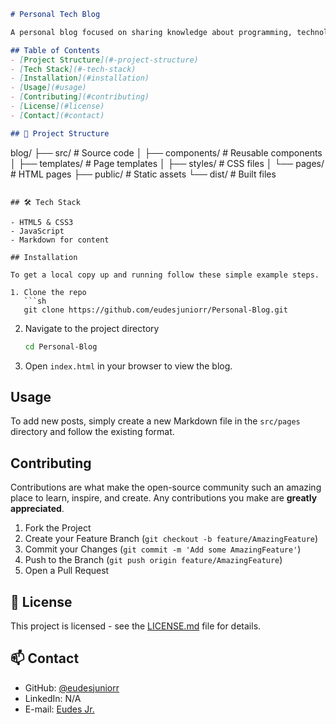 ```markdown
# Personal Tech Blog

A personal blog focused on sharing knowledge about programming, technology, and software development.

## Table of Contents
- [Project Structure](#-project-structure)
- [Tech Stack](#-tech-stack)
- [Installation](#installation)
- [Usage](#usage)
- [Contributing](#contributing)
- [License](#license)
- [Contact](#contact)

## 📁 Project Structure

```
blog/
├── src/            # Source code
│   ├── components/ # Reusable components
│   ├── templates/  # Page templates
│   ├── styles/     # CSS files
│   └── pages/      # HTML pages
├── public/         # Static assets
└── dist/          # Built files
```

## 🛠️ Tech Stack

- HTML5 & CSS3
- JavaScript
- Markdown for content

## Installation

To get a local copy up and running follow these simple example steps.

1. Clone the repo
   ```sh
   git clone https://github.com/eudesjuniorr/Personal-Blog.git
   ```
2. Navigate to the project directory
   ```sh
   cd Personal-Blog
   ```
3. Open `index.html` in your browser to view the blog.

## Usage

To add new posts, simply create a new Markdown file in the `src/pages` directory and follow the existing format.

## Contributing

Contributions are what make the open-source community such an amazing place to learn, inspire, and create. Any contributions you make are **greatly appreciated**.

1. Fork the Project
2. Create your Feature Branch (`git checkout -b feature/AmazingFeature`)
3. Commit your Changes (`git commit -m 'Add some AmazingFeature'`)
4. Push to the Branch (`git push origin feature/AmazingFeature`)
5. Open a Pull Request

## 📜 License

This project is licensed - see the [LICENSE.md](LICENSE.md) file for details.

## 📫 Contact

- GitHub: [@eudesjuniorr](https://github.com/eudesjuniorr)
- LinkedIn: N/A
- E-mail: [Eudes Jr.](eudes.jr@icloud.com)
```
